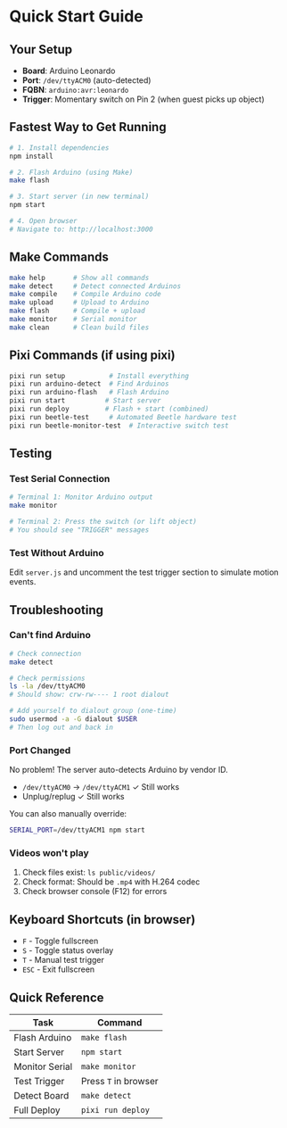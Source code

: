 # Quick Start Guide

## Your Setup
- **Board**: Arduino Leonardo
- **Port**: `/dev/ttyACM0` (auto-detected)
- **FQBN**: `arduino:avr:leonardo`
- **Trigger**: Momentary switch on Pin 2 (when guest picks up object)

## Fastest Way to Get Running

```bash
# 1. Install dependencies
npm install

# 2. Flash Arduino (using Make)
make flash

# 3. Start server (in new terminal)
npm start

# 4. Open browser
# Navigate to: http://localhost:3000
```

## Make Commands

```bash
make help       # Show all commands
make detect     # Detect connected Arduinos
make compile    # Compile Arduino code
make upload     # Upload to Arduino
make flash      # Compile + upload
make monitor    # Serial monitor
make clean      # Clean build files
```

## Pixi Commands (if using pixi)

```bash
pixi run setup           # Install everything
pixi run arduino-detect  # Find Arduinos
pixi run arduino-flash   # Flash Arduino
pixi run start          # Start server
pixi run deploy         # Flash + start (combined)
pixi run beetle-test     # Automated Beetle hardware test
pixi run beetle-monitor-test  # Interactive switch test
```

## Testing

### Test Serial Connection
```bash
# Terminal 1: Monitor Arduino output
make monitor

# Terminal 2: Press the switch (or lift object)
# You should see "TRIGGER" messages
```

### Test Without Arduino
Edit `server.js` and uncomment the test trigger section to simulate motion events.

## Troubleshooting

### Can't find Arduino
```bash
# Check connection
make detect

# Check permissions
ls -la /dev/ttyACM0
# Should show: crw-rw---- 1 root dialout

# Add yourself to dialout group (one-time)
sudo usermod -a -G dialout $USER
# Then log out and back in
```

### Port Changed
No problem! The server auto-detects Arduino by vendor ID.
- `/dev/ttyACM0` → `/dev/ttyACM1` ✓ Still works
- Unplug/replug ✓ Still works

You can also manually override:
```bash
SERIAL_PORT=/dev/ttyACM1 npm start
```

### Videos won't play
1. Check files exist: `ls public/videos/`
2. Check format: Should be `.mp4` with H.264 codec
3. Check browser console (F12) for errors

## Keyboard Shortcuts (in browser)

- `F` - Toggle fullscreen
- `S` - Toggle status overlay
- `T` - Manual test trigger
- `ESC` - Exit fullscreen

## Quick Reference

| Task | Command |
|------|---------|
| Flash Arduino | `make flash` |
| Start Server | `npm start` |
| Monitor Serial | `make monitor` |
| Test Trigger | Press `T` in browser |
| Detect Board | `make detect` |
| Full Deploy | `pixi run deploy` |

